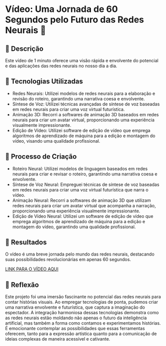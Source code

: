 # Vídeo: Uma Jornada de 60 Segundos pelo Futuro das Redes Neurais 🎥

## 📒 Descrição
Este vídeo de 1 minuto oferece uma visão rápida e envolvente do potencial e das aplicações das redes neurais no nosso dia a dia.

## 🤖 Tecnologias Utilizadas
- Redes Neurais: Utilizei modelos de redes neurais para a elaboração e revisão do roteiro, garantindo uma narrativa coesa e envolvente.
- Síntese de Voz: Utilizei técnicas avançadas de síntese de voz baseadas em redes neurais para criar uma voz virtual futurística.
- Animação 3D: Recorri a softwares de animação 3D baseados em redes neurais para criar um avatar virtual, proporcionando uma experiência visualmente impressionante.
- Edição de Vídeo: Utilizei software de edição de vídeo que emprega algoritmos de aprendizado de máquina para a edição e montagem do vídeo, visando uma qualidade profissional.

## 🧐 Processo de Criação
- Roteiro Neural: Utilizei modelos de linguagem baseados em redes neurais para criar e revisar o roteiro, garantindo uma narrativa coesa e envolvente.
- Síntese de Voz Neural: Empreguei técnicas de síntese de voz baseadas em redes neurais para criar uma voz virtual futurística que narra o vídeo.
- Animação Neural: Recorri a softwares de animação 3D que utilizam redes neurais para criar um avatar virtual que acompanha a narração, proporcionando uma experiência visualmente impressionante.
- Edição de Vídeo Neural: Utilizei um software de edição de vídeo que emprega algoritmos de aprendizado de máquina para a edição e montagem do vídeo, garantindo uma qualidade profissional.

## 🚀 Resultados
O vídeo é uma breve jornada pelo mundo das redes neurais, destacando suas possibilidades revolucionárias em apenas 60 segundos.

[LINK PARA O VÍDEO AQUI](https://github.com/steinbukken7321/lab-natty-or-not/blob/main/videorafael.md)

## 💭 Reflexão
Este projeto foi uma imersão fascinante no potencial das redes neurais para contar histórias visuais. Ao empregar tecnologias de ponta, pudemos criar uma narrativa envolvente e futurística, que captura a imaginação do espectador. A integração harmoniosa dessas tecnologias demonstra como as redes neurais estão moldando não apenas o futuro da inteligência artificial, mas também a forma como contamos e experimentamos histórias. É emocionante contemplar as possibilidades que essas ferramentas oferecem, tanto para a expressão artística quanto para a comunicação de ideias complexas de maneira acessível e cativante.
